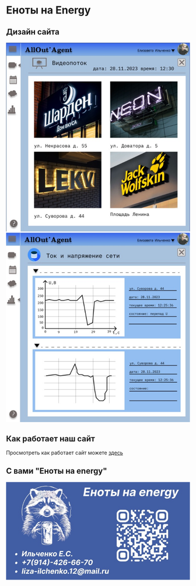 # Еноты на Energy
## Дизайн сайта
![Дизайн сайта с изображением вывесок](image/img.jpg)
![Дизайн сайта графиков](image/graphic.jpg)
## Как работает наш сайт
Просмотреть как работает сайт можете [здесь](https://www.youtube.com/watch?v=aUnmQppsapA)
## С вами "Еноты на energy"
![Визитка](image/visit.jpg)
